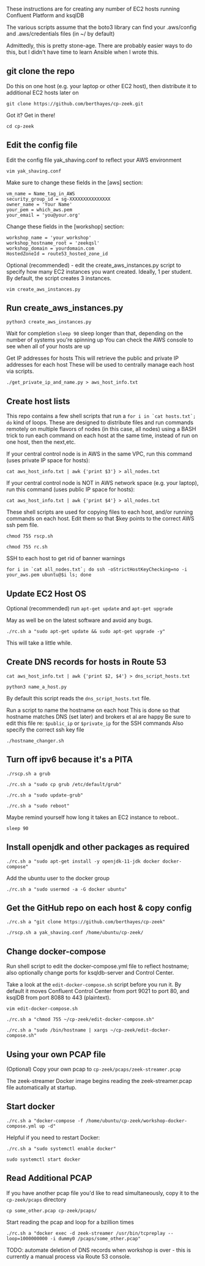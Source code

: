  These instructions are for creating any number of EC2 hosts running Confluent Platform and ksqlDB

 The various scripts assume that the boto3 library can find your .aws/config and .aws/credentials files (in ~/ by default)

 Admittedly, this is pretty stone-age. There are probably easier ways to do this, but I didn't have time to learn Ansible when I wrote this.


 ## git clone the repo
 Do this on one host (e.g. your laptop or other EC2 host), then distribute it to additional EC2 hosts later on

`git clone https://github.com/berthayes/cp-zeek.git`

 Got it?  Get in there!

`cd cp-zeek`

## Edit the config file
Edit the config file yak_shaving.conf to reflect your AWS environment

`vim yak_shaving.conf`

Make sure to change these fields in the [aws] section:
```
vm_name = Name_tag_in_AWS
security_group_id = sg-XXXXXXXXXXXXXXX
owner_name = 'Your Name'
your_pem = which_aws.pem
your_email = 'you@your.org'
```
Change these fields in the [workshop] section:
```
workshop_name = 'your_workshop'
workshop_hostname_root = 'zeekqsl'
workshop_domain = yourdomain.com
HostedZoneId = route53_hosted_zone_id
```

Optional (recommended) - edit the create_aws_instances.py script to specify how many EC2 instances you want created.  Ideally, 1 per student.  By default, the script creates 3 instances.

`vim create_aws_instances.py`

## Run create_aws_instances.py

`python3 create_aws_instances.py`

Wait for completion
`sleep 90`
sleep longer than that, depending on the number of systems you're spinning up
You can check the AWS console to see when all of your hosts are up

Get IP addresses for hosts
This will retrieve the public and private IP addresses for each host
These will be used to centrally manage each host via scripts.

`./get_private_ip_and_name.py > aws_host_info.txt`

## Create host lists
This repo contains a few shell scripts that run a ```for i in `cat hosts.txt`; do``` 
kind of loops.  These are designed to distribute files and run commands
remotely on multiple flavors of nodes (in this case, all nodes) using a BASH trick to run each command on each host at the same time, instead of run on one host, then the next,etc.

If your central control node is in AWS in the same VPC, run this command (uses private IP space for hosts):

`cat aws_host_info.txt | awk {'print $3'} > all_nodes.txt`

If your central control node is NOT in AWS network space (e.g. your laptop), run this command (uses public IP space for hosts):

`cat aws_host_info.txt | awk {'print $4'} > all_nodes.txt`

These shell scripts are used for copying files to each host, and/or running commands on each host.
Edit them so that $key points to the correct AWS ssh pem file.

`chmod 755 rscp.sh`

`chmod 755 rc.sh`

SSH to each host to get rid of banner warnings

```for i in `cat all_nodes.txt`; do ssh -oStrictHostKeyChecking=no -i your_aws.pem ubuntu@$i ls; done```

## Update EC2 Host OS
Optional (recommended) run `apt-get update` and `apt-get upgrade`

May as well be on the latest software and avoid any bugs.

```./rc.sh a "sudo apt-get update && sudo apt-get upgrade -y"```

This will take a little while.


## Create DNS records for hosts in Route 53

```cat aws_host_info.txt | awk {'print $2, $4'} > dns_script_hosts.txt```

`python3 name_a_host.py`

By default this script reads the `dns_script_hosts.txt` file.


Run a script to name the hostname on each host
This is done so that hostname matches DNS (set later) and brokers et al are happy
Be sure to edit this file re: `$public_ip` or `$private_ip` for the SSH commands
Also specify the correct ssh key file

`./hostname_changer.sh`

## Turn off ipv6 because it's a PITA

`./rscp.sh a grub`

`./rc.sh a "sudo cp grub /etc/default/grub"`

`./rc.sh a "sudo update-grub"`

`./rc.sh a "sudo reboot"`

Maybe remind yourself how long it takes an EC2 instance to reboot..

`sleep 90`

## Install openjdk and other packages as required

`./rc.sh a "sudo apt-get install -y openjdk-11-jdk docker docker-compose"`


Add the ubuntu user to the docker group

`./rc.sh a "sudo usermod -a -G docker ubuntu"`

## Get the GitHub repo on each host & copy config
`./rc.sh a "git clone https://github.com/berthayes/cp-zeek"`

`./rscp.sh a yak_shaving.conf /home/ubuntu/cp-zeek/`

## Change docker-compose
Run shell script to edit the docker-compose.yml file to reflect hostname; also optionally change ports for ksqldb-server and Control Center.

Take a look at the `edit-docker-compose.sh` script before you run it.  By default it moves Confluent Control Center from port 9021 to port 80, and ksqlDB from port 8088 to 443 (plaintext).

`vim edit-docker-compose.sh`

`./rc.sh a "chmod 755 ~/cp-zeek/edit-docker-compose.sh"`

`./rc.sh a "sudo /bin/hostname | xargs ~/cp-zeek/edit-docker-compose.sh"`

## Using your own PCAP file
(Optional) Copy your own pcap to `cp-zeek/pcaps/zeek-streamer.pcap`

The zeek-streamer Docker image begins reading the zeek-streamer.pcap file automatically at startup.

## Start docker
`./rc.sh a "docker-compose -f /home/ubuntu/cp-zeek/workshop-docker-compose.yml up -d"`

Helpful if you need to restart Docker:

`./rc.sh a "sudo systemctl enable docker"`

`sudo systemctl start docker`

## Read Additional PCAP
If you have another pcap file you'd like to read simultaneously, copy it to the `cp-zeek/pcaps` directory

`cp some_other.pcap cp-zeek/pcaps/`

Start reading the pcap and loop for a bzillion times

`./rc.sh a "docker exec -d zeek-streamer /usr/bin/tcpreplay --loop=1000000000 -i dummy0 /pcaps/some_other.pcap"`

TODO: automate deletion of DNS records when workshop is over - this is currently a manual process via Route 53 console.